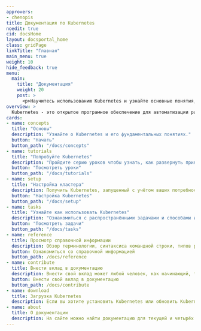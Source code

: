 ```yaml
---
approvers:
- chenopis
title: Документация по Kubernetes
noedit: true
cid: docsHome
layout: docsportal_home
class: gridPage
linkTitle: "Главная"
main_menu: true
weight: 10
hide_feedback: true
menu:
  main:
    title: "Документация"
    weight: 20
    post: >
      <p>Научитесь использованию Kubernetes и узнайте основные понятия, изучите примеры и справочную информацию. Также вы можете<a href="/editdocs/" data-auto-burger-exclude>помочь в создании документации</a>!</p>
overview: >
  Kubernetes - это открытое програмное обеспечение для автоматизации развёртывания, масштабирования и управления контейнеризированными приложениями. Проект с открытым исходным кодом размещён на серверах Cloud Native Computing Foundation (<a href="https://www.cncf.io/about">CNCF</a>).
cards:
- name: concepts
  title: "Основы"
  description: "Узнайте о Kubernetes и его фундаментальных понятиях."
  button: "Начать"
  button_path: "/docs/concepts"
- name: tutorials
  title: "Попробуйте Kubernetes"
  description: "Пройдите серию уроков чтобы узнать, как развернуть приложение в Kubernetes."
  button: "Посмотреть уроки"
  button_path: "/docs/tutorials"
- name: setup
  title: "Настройка кластера"
  description: Получить Kubernetes, запущенный с учётом ваших потребностей и ресурсов."
  button: "Настройка Kubernetes"
  button_path: "/docs/setup"
- name: tasks
  title: "Узнайте как использовать Kubernetes"
  description: "Ознакомиться с распространёнными задачами и способами их быстрого решения."
  button: "Посмотреть задачи"
  button_path: "/docs/tasks"
- name: reference
  title: Просмотр справочной информации
  description: Обзор терминологии, синтаксиса командной строки, типов ресурсов API и документации по настройке инструментов.
  button: Ознакомиться со справочной информацией
  button_path: /docs/reference
- name: contribute
  title: Внести вклад в документацию
  description: Внести свой вклад может любой человек, как начинающий, так и тот, кто уже давно пользуется продуктом.
  button: Внести свой вклад в документацию
  button_path: /docs/contribute
- name: download
  title: Загрузка Kubernetes
  description: Если вы хотите установить Kubernetes или обновить Kubernetes до последней версии, обратитесь к списку актуальных версий.
- name: about
  title: О документации
  description: На сайте можно найти документацию для текущей и четырёх прошлых версий Kubernetes.
---
```

